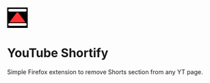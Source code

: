 ![image](https://github.com/NicolaM94/YTShortsify/blob/main/icons/border-48.png)
# YouTube Shortify

Simple Firefox extension to remove Shorts section from any YT page.
